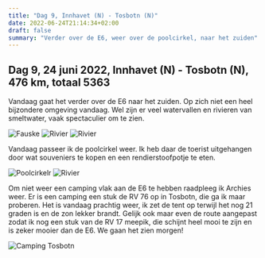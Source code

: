 ```yaml
---
title: "Dag 9, Innhavet (N) - Tosbotn (N)"
date: 2022-06-24T21:14:34+02:00
draft: false
summary: "Verder over de E6, weer over de poolcirkel, naar het zuiden"
---
```

## Dag 9, 24 juni 2022, Innhavet (N) - Tosbotn (N), 476 km, totaal 5363
Vandaag gaat het verder over de E6 naar het zuiden. Op zich niet een heel bijzondere omgeving vandaag.
Wel zijn er veel watervallen en rivieren van smeltwater, vaak spectaculier om te zien.

![Fauske](/images/noordkaap2022-06-24-01-fauske-r.jpg "Fauske")
![Rivier](/images/noordkaap2022-06-24-02-river-r.jpg "Rivier")
![Rivier](/images/noordkaap2022-06-24-03-river-r.jpg "Rivier")

Vandaag passeer ik de poolcirkel weer. Ik heb daar de toerist uitgehangen door wat souveniers te kopen
en een rendierstoofpotje te eten.

![Poolcirkelr](/images/noordkaap2022-06-24-04-arctic-circle-r.jpg "Poolcirckel")
![Rivier](/images/noordkaap2022-06-24-05-river-r.jpg "Rivier")

Om niet weer een
camping vlak aan de E6 te hebben raadpleeg ik Archies weer. Er is een camping een stuk de RV 76 op in Tosbotn, die
ga ik maar proberen. Het is vandaag prachtig weer, ik zet de tent op terwijl het nog 21 graden is en
de zon lekker brandt. Gelijk ook maar even de route aangepast zodat ik nog een stuk van de RV 17 meepik,
die schijnt heel mooi te zijn en is zeker mooier dan de E6. We gaan het zien morgen!

![Camping Tosbotn](/images/noordkaap2022-06-24-06-camping-tosbotn-r.jpg "Camping Tosbotn")
